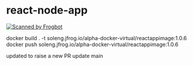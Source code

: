 # react-node-app
[![Scanned by Frogbot](https://raw.github.com/jfrog/frogbot/master/images/frogbot-badge.svg)](https://docs.jfrog-applications.jfrog.io/jfrog-applications/frogbot)


docker build . -t soleng.jfrog.io/alpha-docker-virtual/reactappimage:1.0.6
docker push soleng.jfrog.io/alpha-docker-virtual/reactappimage:1.0.6

updated to raise a new PR
update main
